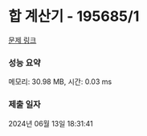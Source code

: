 # 합 계산기 - 195685/1 

[문제 링크](https://level.goorm.io/exam/195685/%ED%95%A9-%EA%B3%84%EC%82%B0%EA%B8%B0/quiz/1) 

### 성능 요약

메모리: 30.98 MB, 시간: 0.03 ms

### 제출 일자

2024년 06월 13일 18:31:41

